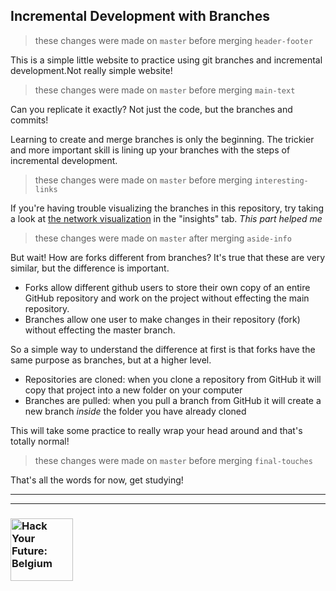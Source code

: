 ## Incremental Development with Branches

> these changes were made on ```master``` before merging ```header-footer```

This is a simple little website to practice using git branches and incremental development.Not really simple website!

> these changes were made on ```master``` before merging ```main-text```

Can you replicate it exactly?  Not just the code, but the branches and commits!

Learning to create and merge branches is only the beginning.  The trickier and more important skill is lining up your branches with the steps of incremental development.

> these changes were made on ```master``` before merging ```interesting-links```

If you're having trouble visualizing the branches in this repository, try taking a look at [the network visualization](https://help.github.com/en/articles/viewing-a-repositorys-network) in the "insights" tab. *This part helped me*

> these changes were made on ```master``` after merging ```aside-info```

But wait!  How are forks different from branches?  It's true that these are very similar, but the difference is important.
* Forks allow different github users to store their own copy of an entire GitHub repository and work on the project without effecting the main repository.
* Branches allow one user to make changes in their repository (fork) without effecting the master branch.

So a simple way to understand the difference at first is that forks have the same purpose as branches, but at a higher level.
* Repositories are cloned: when you clone a repository from GitHub it will copy that project into a new folder on your computer
* Branches are pulled: when you pull a branch from GitHub it will create a new branch _inside_ the folder you have already cloned

This will take some practice to really wrap your head around and that's totally normal!

> these changes were made on ```master``` before merging ```final-touches```

That's all the words for now, get studying!


---
---
### <a href="https://hackyourfuture.be" target="_blank"><img src="https://user-images.githubusercontent.com/18554853/63941625-4c7c3d00-ca6c-11e9-9a76-8d5e3632fe70.jpg" width="100" height="100" alt="Hack Your Future: Belgium"></img></a>
